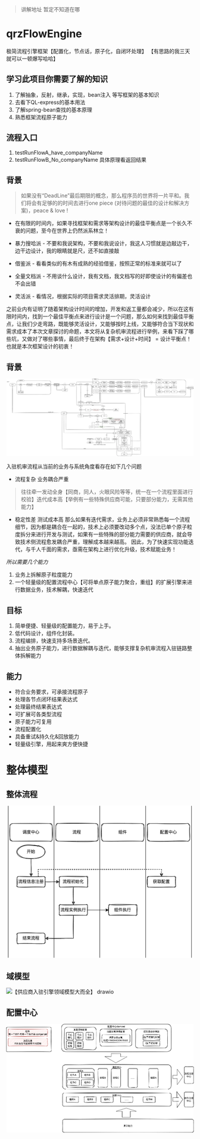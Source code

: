 >讲解地址 暂定不知道在哪

# qrzFlowEngine
极简流程引擎框架【配置化，节点话，原子化，自闭环处理】
【有思路的我三天就可以一顿爆写哈哈】 
## 学习此项目你需要了解的知识
1. 了解抽象，反射，继承，实现，bean注入 等写框架的基本知识
2. 去看下QL-express的基本用法
3. 了解spring-bean查找的基本原理
4. 熟悉框架流程原子能力

## 流程入口
1. testRunFlowA_have_companyName
2. testRunFlowB_No_companyName
具体原理看返回结果


## 背景
> 如果没有“DeadLine”最后期限的概念，那么程序员的世界将一片平和。我们将会有足够的的时间去进行one piece (对待问题的最佳的设计和解决方案)，peace & love !

* 在有限的时间内，如果寻找框架和需求等架构设计的最佳平衡点是一个长久不衰的问题，至今在世界上仍然派系林立！
* 暴力搜哈派 - 不要和我说架构，不要和我说设计，我这人习惯就是边敲边干，边干边设计，我的眼睛就是尺，还不如直接敲

* 借鉴派 - 看看类似的有木有成熟的经验借鉴，按照正常的标准来就可以了

* 全量文档派 - 不用谈什么设计，我有文档，我文档写的好即使设计的有偏差也不会出错

* 灵活派 - 看情况，根据实际的项目需求灵活排期，灵活设计

之前业内有证明了随着架构设计时间的增加，开发和返工量都会减少，所以在这有限时间内，找到一个最佳平衡点来进行设计是一个问题，那么如何来找到最佳平衡点，让我们少走弯路，既能够灵活设计，又能够按时上线，又能够符合当下现状和需求成本了本次文章探讨的命题，本文将从复杂机审流程进行举例，来看下踩了哪些坑，又做对了哪些事情，最后终于在架构【需求+设计+时间】 = 设计平衡点！也就是本次框架设计的初衷！

## 背景
![【图4】 drawio](https://github.com/qiurunze123/imageall/blob/master/fzjs.png)

入驻机审流程从当前的业务与系统角度看存在如下几个问题

* 流程复杂 业务耦合严重
>往往牵一发动全身【同商，同人，火眼风险等等，统一在一个流程里面进行校验】迭代成本高【举例有一些特殊供应商可能，只要部分能力，无需其他能力】

* 稳定性差 测试成本高
那么如果有迭代需求，业务上必须非常熟悉每一个流程细节，因为都是耦合在一起的，技术上必须要改动多个点，没法已单个原子粒度拆分来进行开发与测试，如果有一些特殊的部分能力需要的供应商，就会导致技术侧流程愈发耦合严重，理解成本越来越高。
因此，为了快速实现功能迭代，与千人千面的需求，亟需在架构上进行优化升级，技术赋能业务！

*所以需要几个能力*

1. 业务上拆解原子粒度能力
2. 一个轻量级的配置流程中心【可将单点原子能力聚合，重组】的扩展引擎来进行数据业务，技术解耦，快速迭代


## 目标
1. 简单便捷、轻量级的配置能力，易于上手。
2. 低代码设计，组件化封装。
3. 流程编排，快速支持多场景迭代。
4. 抽出业务原子能力，进行数据解耦与迭代，能够支撑复杂机审流程入驻链路整体拆解能力

## 能力


* 符合业务要求，可承接流程原子
* 处理各节点闭环结果表达式
* 处理最终结果表达式
* 可扩展可各类型流程
* 原子能力可复用
* 流程配置化
* 具备重试&持久化&回放能力
* 轻量级引擎，用起来爽方便快捷

# 整体模型
## 整体流程
![【图3】 drawio](https://github.com/qiurunze123/imageall/blob/master/flow%E5%AE%8C%E6%95%B4%E6%B5%81%E7%A8%8B.png)
## 域模型
![【供应商入驻引擎领域模型大而全】 drawio](https://github.com/qiurunze123/SFlowEngine/assets/22807361/ac0bdb2a-f4f6-4a26-bc21-28f415d50411)
## 配置中心
![【图2】 drawio](https://github.com/qiurunze123/imageall/blob/master/%E9%85%8D%E7%BD%AE%E7%A9%BA%E9%97%B4diamond.png)
